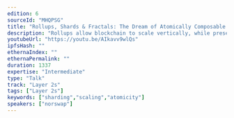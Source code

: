```yaml
---
edition: 6
sourceId: "MHQPSG"
title: "Rollups, Shards & Fractals: The Dream of Atomically Composable Horizontal Scaling"
description: "Rollups allow blockchain to scale vertically, while preserving their trust properties. But what do we do when we reach the limits of vertical scalability? It might also be desirable to accomodate multiple rollups with different operating rules, virtual machines, or security trade-offs. Horizontal scaling solves these issues, but doesn't allow atomic composability. In this talk, we review approaches to horizontal scalability & ways to get as close to atomic composability as possible."
youtubeUrl: "https://youtu.be/AIkavv9wlQs"
ipfsHash: ""
ethernaIndex: ""
ethernaPermalink: ""
duration: 1337
expertise: "Intermediate"
type: "Talk"
track: "Layer 2s"
tags: ["Layer 2s"]
keywords: ["sharding","scaling","atomicity"]
speakers: ["norswap"]
---
```

